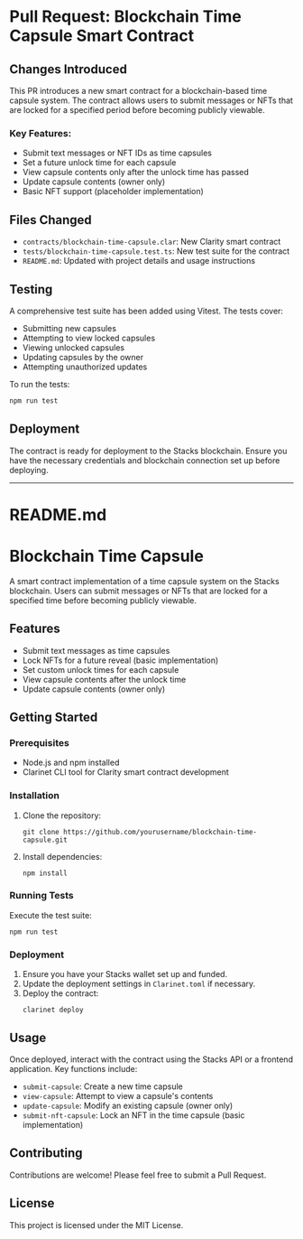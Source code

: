 # Pull Request: Blockchain Time Capsule Smart Contract

## Changes Introduced
This PR introduces a new smart contract for a blockchain-based time capsule system. The contract allows users to submit messages or NFTs that are locked for a specified period before becoming publicly viewable.

### Key Features:
- Submit text messages or NFT IDs as time capsules
- Set a future unlock time for each capsule
- View capsule contents only after the unlock time has passed
- Update capsule contents (owner only)
- Basic NFT support (placeholder implementation)

## Files Changed
- `contracts/blockchain-time-capsule.clar`: New Clarity smart contract
- `tests/blockchain-time-capsule.test.ts`: New test suite for the contract
- `README.md`: Updated with project details and usage instructions

## Testing
A comprehensive test suite has been added using Vitest. The tests cover:
- Submitting new capsules
- Attempting to view locked capsules
- Viewing unlocked capsules
- Updating capsules by the owner
- Attempting unauthorized updates

To run the tests:
```bash
npm run test
```

## Deployment
The contract is ready for deployment to the Stacks blockchain. Ensure you have the necessary credentials and blockchain connection set up before deploying.

---

# README.md

# Blockchain Time Capsule

A smart contract implementation of a time capsule system on the Stacks blockchain. Users can submit messages or NFTs that are locked for a specified time before becoming publicly viewable.

## Features

- Submit text messages as time capsules
- Lock NFTs for a future reveal (basic implementation)
- Set custom unlock times for each capsule
- View capsule contents after the unlock time
- Update capsule contents (owner only)

## Getting Started

### Prerequisites

- Node.js and npm installed
- Clarinet CLI tool for Clarity smart contract development

### Installation

1. Clone the repository:
   ```
   git clone https://github.com/yourusername/blockchain-time-capsule.git
   ```

2. Install dependencies:
   ```
   npm install
   ```

### Running Tests

Execute the test suite:
```
npm run test
```

### Deployment

1. Ensure you have your Stacks wallet set up and funded.
2. Update the deployment settings in `Clarinet.toml` if necessary.
3. Deploy the contract:
   ```
   clarinet deploy
   ```

## Usage

Once deployed, interact with the contract using the Stacks API or a frontend application. Key functions include:

- `submit-capsule`: Create a new time capsule
- `view-capsule`: Attempt to view a capsule's contents
- `update-capsule`: Modify an existing capsule (owner only)
- `submit-nft-capsule`: Lock an NFT in the time capsule (basic implementation)

## Contributing

Contributions are welcome! Please feel free to submit a Pull Request.

## License

This project is licensed under the MIT License.
